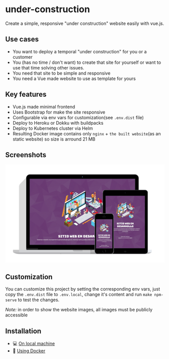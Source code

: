 # under-construction

Create a simple, responsive "under construction" website easily with vue.js.

## Use cases

- You want to deploy a temporal "under construction" for you or a customer
- You (has no time / don't want) to create that site for yourself or want to use that time solving other issues.
- You need that site to be simple and responsive
- You need a Vue made website to use as template for yours


## Key features

- Vue.js made minimal frontend
- Uses Bootstrap for make the site responsive
- Configurable via env vars for customization(see `.env.dist` file)
- Deploy to Heroku or Dokku with buildpacks
- Deploy to Kubernetes cluster via Helm
- Resulting Docker image contains only `nginx` + `the built website`(as an static website) so size is arround 21 MB


## Screenshots

![](docs/images/responsive.png)


## Customization

You can customize this project by setting the corresponding env vars, just copy the `.env.dist` file to `.env.local`, change it's content and run `make npm-serve` to test the changes.

*Note:* in order to show the website images, all images must be publicly accessible

## Installation
- 💻 [On local machine](docs/INSTALLATION.md#-on-local-machine)
- 🐋 [Using Docker](docs/INSTALLATION.md#-using-docker)
